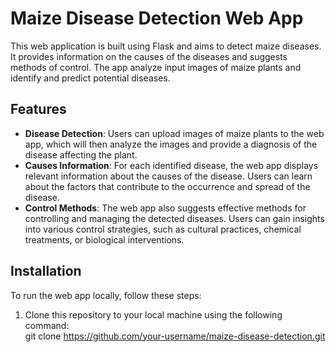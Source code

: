 # Maize Disease Detection Web App

This web application is built using Flask and aims to detect maize diseases. It provides information on the causes of the diseases and suggests methods of control. The app analyze input images of maize plants and identify and predict potential diseases.

## Features

- **Disease Detection**: Users can upload images of maize plants to the web app, which will then analyze the images and provide a diagnosis of the disease affecting the plant.
- **Causes Information**: For each identified disease, the web app displays relevant information about the causes of the disease. Users can learn about the factors that contribute to the occurrence and spread of the disease.
- **Control Methods**: The web app also suggests effective methods for controlling and managing the detected diseases. Users can gain insights into various control strategies, such as cultural practices, chemical treatments, or biological interventions.

## Installation

To run the web app locally, follow these steps:

1. Clone this repository to your local machine using the following command:
<br>git clone https://github.com/your-username/maize-disease-detection.git
